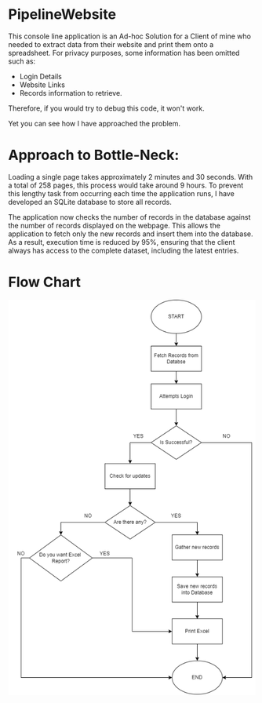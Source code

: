 # PipelineWebsite
This console line application is an Ad-hoc Solution for a Client of mine who needed to extract data from their website and print them onto a spreadsheet.
For privacy purposes, some information has been omitted such as:
- Login Details
- Website Links
- Records information to retrieve.

Therefore, if you would try to debug this code, it won't work.

Yet you can see how I have approached the problem.

# Approach to Bottle-Neck:
Loading a single page takes approximately 2 minutes and 30 seconds. With a total of 258 pages, this process would take around 9 hours. To prevent this lengthy task from occurring each time the application runs, I have developed an SQLite database to store all records.

The application now checks the number of records in the database against the number of records displayed on the webpage. This allows the application to fetch only the new records and insert them into the database. As a result, execution time is reduced by 95%, ensuring that the client always has access to the complete dataset, including the latest entries.

# Flow Chart
![Alt text](https://github.com/SalvatoreAmaddio/PipelineWebsite/blob/main/static/Flow-Chart.png)
